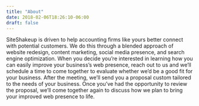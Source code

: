 ```yaml
---
title: "About"
date: 2018-02-06T18:26:10-06:00
draft: false
---
```

SiteShakeup is driven to help accounting firms like yours better connect with potential customers. We do this through a blended approach of website redesign, content marketing, social media presence, and search engine optimization.
When you decide you’re interested in learning how you can easily improve your business’s web presence, reach out to us and we’ll schedule a time to come together to evaluate whether we’d be a good fit for your business.
After the meeting, we’ll send you a proposal custom tailored to the needs of your business. Once you’ve had the opportunity to review the proposal, we’ll come together again to discuss how we plan to bring your improved web presence to life.

